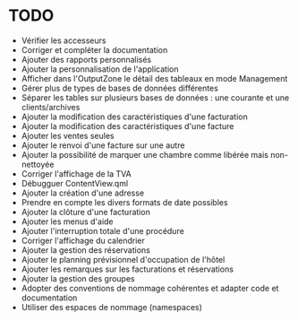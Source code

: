 TODO
=====
- Vérifier les accesseurs
- Corriger et compléter la documentation
- Ajouter des rapports personnalisés
- Ajouter la personnalisation de l'application
- Afficher dans l'OutputZone le détail des tableaux en mode Management
- Gérer plus de types de bases de données différentes
- Séparer les tables sur plusieurs bases de données : une courante et une clients/archives
- Ajouter la modification des caractéristiques d'une facturation
- Ajouter la modification des caractéristiques d'une facture
- Ajouter les ventes seules
- Ajouter le renvoi d'une facture sur une autre
- Ajouter la possibilité de marquer une chambre comme libérée mais non-nettoyée
- Corriger l'affichage de la TVA
- Débugguer ContentView.qml
- Ajouter la création d'une adresse
- Prendre en compte les divers formats de date possibles
- Ajouter la clôture d'une facturation
- Ajouter les menus d'aide
- Ajouter l'interruption totale d'une procédure
- Corriger l'affichage du calendrier
- Ajouter la gestion des réservations
- Ajouter le planning prévisionnel d'occupation de l'hôtel
- Ajouter les remarques sur les facturations et réservations
- Ajouter la gestion des groupes
- Adopter des conventions de nommage cohérentes et adapter code et documentation
- Utiliser des espaces de nommage (namespaces)
